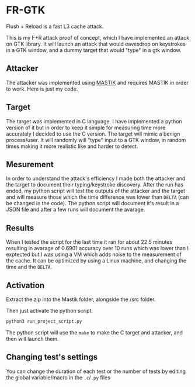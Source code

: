 # FR-GTK
Flush + Reload is a fast L3 cache attack.

This is my F+R attack proof of concept, which I have implemented an attack on GTK library.
It will launch an attack that would eavesdrop on keystrokes in a GTK window, and a dummy target that would "type" in a gtk window.

## Attacker
The attacker was implemented using [MASTIK](https://cs.adelaide.edu.au/~yval/Mastik/Mastik.pdf) and requires MASTIK in order to work. Here is just my code.

## Target
The target was implemented in C language. I have implemented a python version of it but in order to keep it simple for measuring time more accurately I decided to use the C version. The target will mimic a benign process/user. It will randomly will "type" input to a GTK window, in random times making it more realistic like and harder to detect.

## Mesurement
In order to understand the attack's efficiency I made both the attacker and the target to document their typing/keystroke discovery. After the run has ended, my python script will test the outputs of the attacker and the target and will measure those which the time difference was lower than `DELTA` (can be changed in the code).
The python script will document it's result in a JSON file and after a few runs will document the avarage.

## Results
When I tested the script for the last time it ran for about 22.5 minutes resulting in avarage of 0.6901 accuracy over 10 runs which was lower than I exptected but I was using a VM which adds noise to the measurement of the cache.
It can be optimized by using a Linux machine, and changing the time and the `DELTA`.

## Activation

Extract the zip into the Mastik folder, alongside the /src folder.

Then just activate the python script.

```bash
python3 run_project_script.py
```
The python script will use the `make` to make the C target and attacker, and then will launch them.

## Changing test's settings
You can change the duration of each test or the number of tests by editing the global variable/macro in the `.c`/`.py` files
